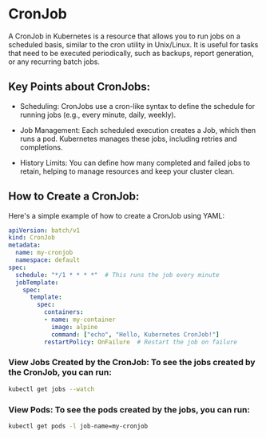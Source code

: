 # CronJob
A CronJob in Kubernetes is a resource that allows you to run jobs on a scheduled basis, similar to the cron utility in Unix/Linux. It is useful for tasks that need to be executed periodically, such as backups, report generation, or any recurring batch jobs.

## Key Points about CronJobs:
- Scheduling: CronJobs use a cron-like syntax to define the schedule for running jobs (e.g., every minute, daily, weekly).

- Job Management: Each scheduled execution creates a Job, which then runs a pod. Kubernetes manages these jobs, including retries and completions.

- History Limits: You can define how many completed and failed jobs to retain, helping to manage resources and keep your cluster clean.
## How to Create a CronJob:
Here's a simple example of how to create a CronJob using YAML:
```yaml
apiVersion: batch/v1
kind: CronJob
metadata:
  name: my-cronjob
  namespace: default
spec:
  schedule: "*/1 * * * *"  # This runs the job every minute
  jobTemplate:
    spec:
      template:
        spec:
          containers:
          - name: my-container
            image: alpine
            command: ["echo", "Hello, Kubernetes CronJob!"]
          restartPolicy: OnFailure  # Restart the job on failure
```

### View Jobs Created by the CronJob: To see the jobs created by the CronJob, you can run:
```bash
kubectl get jobs --watch
```
### View Pods: To see the pods created by the jobs, you can run:
```bash
kubectl get pods -l job-name=my-cronjob
```
